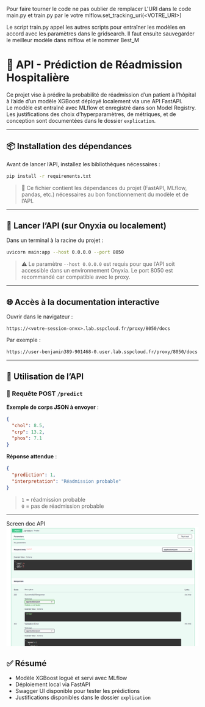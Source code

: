 Pour faire tourner le code ne pas oublier de remplacer L'URI dans le code main.py et train.py par le votre
mlflow.set_tracking_uri(<VOTRE_URI>)

Le script train.py appel les autres scripts pour entraîner les modèles en accord avec les paramètres dans le gridsearch.
Il faut ensuite sauvegarder le meilleur modèle dans mlflow et le nommer Best_M


# 🏥 API - Prédiction de Réadmission Hospitalière

Ce projet vise à prédire la probabilité de réadmission d’un patient à l’hôpital à l’aide d’un modèle XGBoost déployé localement via une API FastAPI.  
Le modèle est entraîné avec MLflow et enregistré dans son Model Registry.  
Les justifications des choix d’hyperparamètres, de métriques, et de conception sont documentées dans le dossier `explication`.

---

## 📦 Installation des dépendances

Avant de lancer l’API, installez les bibliothèques nécessaires :

```bash
pip install -r requirements.txt
```

> 📌 Ce fichier contient les dépendances du projet (FastAPI, MLflow, pandas, etc.) nécessaires au bon fonctionnement du modèle et de l’API.

---

## 🚀 Lancer l’API (sur Onyxia ou localement)

Dans un terminal à la racine du projet :

```bash
uvicorn main:app --host 0.0.0.0 --port 8050
```

> ⚠️ Le paramètre `--host 0.0.0.0` est requis pour que l’API soit accessible dans un environnement Onyxia. Le port 8050 est recommandé car compatible avec le proxy.

---

## 🌐 Accès à la documentation interactive

Ouvrir dans le navigateur :

```
https://<votre-session-onvx>.lab.sspcloud.fr/proxy/8050/docs
```

Par exemple :
```
https://user-benjamin389-901468-0.user.lab.sspcloud.fr/proxy/8050/docs
```

---

## 🧪 Utilisation de l’API

### 🔹 Requête POST `/predict`

**Exemple de corps JSON à envoyer** :

```json
{
  "chol": 8.5,
  "crp": 13.2,
  "phos": 7.1
}
```

**Réponse attendue** :

```json
{
  "prediction": 1,
  "interpretation": "Réadmission probable"
}
```

> `1` = réadmission probable  
> `0` = pas de réadmission probable

---


Screen doc API
![alt text](image.png)


## ✅ Résumé

- Modèle XGBoost logué et servi avec MLflow
- Déploiement local via FastAPI
- Swagger UI disponible pour tester les prédictions
- Justifications disponibles dans le dossier `explication`

